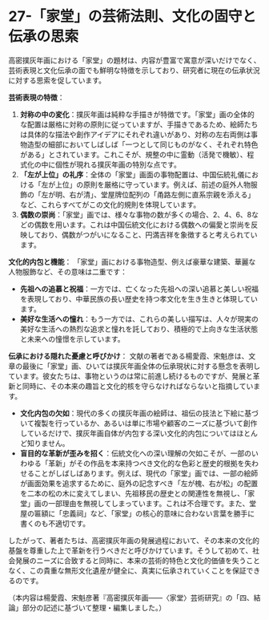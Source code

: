 # 27-「家堂」の芸術法則、文化の固守と伝承の思索

高密撲灰年画における「家堂」の題材は、内容が豊富で寓意が深いだけでなく、芸術表現と文化伝承の面でも鮮明な特徴を示しており、研究者に現在の伝承状況に対する思索を促しています。

**芸術表現の特徴**：
1. **対称の中の変化**：撲灰年画は純粋な手描きが特徴です。「家堂」画の全体的な配置は厳格に対称の原則に従っていますが、手描きであるため、絵師たちは具体的な描法や創作アイデアにそれぞれ違いがあり、対称の左右両側は事物造型の細部においてしばしば「一つとして同じものがなく、それぞれ特色がある」とされています。これこそが、規整の中に霊動（活発で機敏）、程式化の中に個性が現れる撲灰年画の特別な点です。
2. **「左が上位」の礼序**：全体の「家堂」画面の事物配置は、中国伝統礼儀における「左が上位」の原則を厳格に守っています。例えば、前述の庭外人物服飾の「左が明、右が清」、堂屋牌位配列の「甬路左側に直系宗親を添える」など、これらすべてがこの文化的規則を体現しています。
3. **偶数の崇尚**：「家堂」画では、様々な事物の数が多くの場合、2、4、6、8などの偶数を用います。これは中国伝統文化における偶数への偏愛と崇尚を反映しており、偶数がつがいになること、円満吉祥を象徴すると考えられています。

**文化的内包と機能**：
「家堂」画における事物造型、例えば豪華な建築、華麗な人物服飾など、その意味は二重です：
* **先祖への追慕と祝福**：一方では、亡くなった先祖への深い追慕と美しい祝福を表現しており、中華民族の長い歴史を持つ孝文化を生き生きと体現しています。
* **美好な生活への憧れ**：もう一方では、これらの美しい描写は、人々が現実の美好な生活への熱烈な追求と憧れを託しており、積極的で上向きな生活状態と未来への憧憬を示しています。

**伝承における隠れた憂慮と呼びかけ**：
文献の著者である楊愛霞、宋魁彦は、文章の最後に「家堂」画、ひいては撲灰年画全体の伝承現状に対する懸念を表明しています。彼女たちは、事物というのは常に前進し続けるものですが、発展と革新と同時に、その本来の趣旨と文化的核を守らなければならないと指摘しています。
* **文化内包の欠如**：現代の多くの撲灰年画の絵師は、祖伝の技法と下絵に基づいて複製を行っているか、あるいは単に市場や顧客のニーズに基づいて創作しているだけで、撲灰年画自体が内包する深い文化的内包についてはほとんど知りません。
* **盲目的な革新が歪みを招く**：伝統文化への深い理解の欠如こそが、一部のいわゆる「革新」がその作品を本来持つべき文化的な色彩と歴史的根拠を失わせることがしばしばあります。例えば、現代の「家堂」画では、一部の絵師が画面効果を追求するために、庭外の記念すべき「左が槐、右が松」の配置を二本の松の木に変えてしまい、先祖移民の歴史との関連性を無視し、「家堂」画の一部理由を無視してしまっています。これは不合理です。また、堂屋の匾額に「忠義祠」など、「家堂」の核心的意味に合わない言葉を勝手に書くのも不適切です。

したがって、著者たちは、高密撲灰年画の発展過程において、その本来の文化的基盤を尊重した上で革新を行うべきだと呼びかけています。そうして初めて、社会発展のニーズに合致すると同時に、本来の芸術的特色と文化的価値を失うことなく、この貴重な無形文化遺産が健全に、真実に伝承されていくことを保証できるのです。

（本内容は楊愛霞、宋魁彦著『高密撲灰年画——〈家堂〉芸術研究』の「四、結論」部分の記述に基づいて整理・編集しました。）
